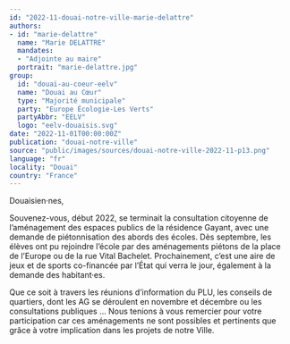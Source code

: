```yaml
---
id: "2022-11-douai-notre-ville-marie-delattre"
authors:
- id: "marie-delattre"
  name: "Marie DELATTRE"
  mandates: 
  - "Adjointe au maire"
  portrait: "marie-delattre.jpg"
group:
  id: "douai-au-coeur-eelv"
  name: "Douai au Cœur"
  type: "Majorité municipale"
  party: "Europe Écologie-Les Verts"
  partyAbbr: "EELV"
  logo: "eelv-douaisis.svg"
date: "2022-11-01T00:00:00Z"
publication: "douai-notre-ville"
source: "public/images/sources/douai-notre-ville-2022-11-p13.png"
language: "fr"
locality: "Douai"
country: "France"
---
```


Douaisien·nes,

Souvenez-vous, début 2022, se terminait la consultation citoyenne de l’aménagement des espaces publics de la résidence Gayant, avec une demande de piétonnisation des abords des écoles. Dès septembre, les élèves ont pu rejoindre l’école par des aménagements piétons de la place de l’Europe ou de la rue Vital Bachelet. Prochainement, c’est une aire de jeux et de sports co-financée par l’État qui verra le jour, également à la demande des habitant·es.

Que ce soit à travers les réunions d’information du PLU, les conseils de quartiers, dont les AG se déroulent en novembre et décembre ou les consultations publiques … Nous tenions à vous remercier pour votre participation car ces aménagements ne sont possibles et pertinents que grâce à votre implication dans les projets de notre Ville.
